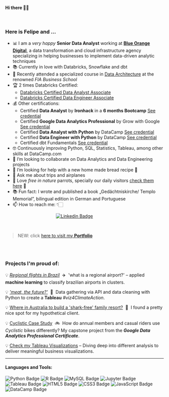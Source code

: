 #### Hi there 👋🏻

<br>

### **Here is Felipe and ...**

- 📊 I am a *very happy* **Senior Data Analyst** working at [**Blue Orange Digital**](https://blueorange.digital/), a data transformation and cloud infrastructure agency specializing in helping businesses to implement data-driven analytic techniques
- 📚 Currently in love with Databricks, Snowflake and dbt
- 📒 Recently attended a specialized course in [Data Architecture](https://fia.com.br/extensao-ead/arquitetura-dados/) at the renowned *FIA Business School*
- 🏆 2 times Databricks Certified:
  + [Databricks Certified Data Analyst Associate](https://www.credential.net/15fed725-6c33-4c2e-9fd7-3f6ee6de619c#acc.tN6M49Bx)
  + [Databricks Certified Data Engineer Associate](https://credentials.databricks.com/1bcec640-d206-4ee4-af3c-7728d49b05e4#acc.rRQkjOT4)
- 💰 Other certifications:
  + Certified **Data Analyst** by **Ironhack** in a **6 months Bootcamp** [See credential](https://www.credential.net/947f17fb-0de2-414c-9b72-1ce355ec870e#gs.mhecfr)
  + Certified **Google Data Analytics Professional** by Grow with Google [See credential](https://www.credly.com/badges/a357d2f3-4bc8-4d94-8834-78550dc66289?source=linked_in_profile)
  + Certified **Data Analyst with Python** by DataCamp [See credential](https://www.datacamp.com/statement-of-accomplishment/track/29374f5f9f75656ce984cb3bda96b1548bd963bc)
  + Certified **Data Engineer with Python** by DataCamp [See credential](https://www.datacamp.com/completed/statement-of-accomplishment/track/1d6f9add1bd048a165405b07d287661841aa675b)
  + Certified dbt Fundamentals [See credential](https://www.credential.net/a4891f29-690b-4666-976c-2c0acad48078#acc.4LOQCfq7)
- 🤓 Continuously improving Python, SQL, Statistics, Tableau, among other skills at DataCamp.com
- 👯 I’m looking to collaborate on Data Analytics and Data Engineering projects
- 🤔 I’m looking for help with a new home made bread recipe :bread:
- 💬 Ask me about trips and airplanes
- :parrot: Love *free in nature* parrots, specially our daily visitors [check them here](https://www.wikiaves.com.br/midias.php?tm=f&t=u&u=43713&s=10483#) 💚
- 📚 Fun fact: I wrote and published a book „Gedächtniskirche/ Templo Memorial”, bilingual edition in German and Portuguese
- 📫 How to reach me: 👇🏻

&emsp;&emsp;&emsp;&emsp;&emsp;&emsp;&emsp;&emsp;&emsp;&emsp;&emsp;&ensp;[![Linkedin Badge](https://img.shields.io/badge/LinkedIn-0077B5?style=for-the-badge&logo=linkedin&logoColor=white)](https://www.linkedin.com/in/felipealtermann/)

<br>

> NEW: click [here to visit my **Portfolio**](https://fealt.github.io/portfolio/)

<br>

<br>

### Projects I'm proud of:

💡 [*Regional flights in Brazil*](https://fealt.github.io/brazilian-regional-airports/)&nbsp;&nbsp;✈️&nbsp;&nbsp;'what is a regional airport?' – applied **machine learning** to classify brazilian airports in clusters.

💡 [*'meat, the future?'*](https://public.tableau.com/app/profile/altermann/viz/Ironhack_Bootcamp_Project_2_meat_the_future/meat_the_future)&nbsp;&nbsp;🍖&nbsp;&nbsp;Data gathering via API and data cleaning with Python to create a **Tableau** *#viz4ClimateAction*.

💡 [Where in Australia to build a 'shark-free' family resort?](https://fealt.github.io/shark-attacks-australia/)&nbsp;&nbsp;🦈&nbsp;&nbsp;I found a pretty nice spot for my hypothetical client.

💡 [Cyclistic Case Study](https://www.kaggle.com/altermann/cyclistic-case-study-google)&nbsp;&nbsp;🚲&nbsp;&nbsp;How do annual members and casual riders use *Cyclistic* bikes differently? My capstone project from the ***Google Data Analytics Professional Certificate***.

💡 [Check my Tableau Visualizations](https://public.tableau.com/app/profile/altermann) – Diving deep into different analysis to deliver meaningful business visualizations.

<hr>

#### Languages and Tools:

![Python Badge](https://img.shields.io/badge/Python-FFD43B?style=for-the-badge&logo=python&logoColor=darkgreen)
![R Badge](https://img.shields.io/badge/R-276DC3?style=for-the-badge&logo=r&logoColor=white)
![MySQL Badge](https://img.shields.io/badge/MySQL-0000FF?style=for-the-badge&logo=mysql&logoColor=white)
![Jupyter Badge](https://img.shields.io/badge/Jupyter-F37626?style=for-the-badge&logo=jupyter&logoColor=white)
![Tableau Badge](https://img.shields.io/badge/Tableau-E21627?style=for-the-badge&logo=tableau&logoColor=white)
![HTML5 Badge](https://img.shields.io/badge/HTML5-E34F26?style=for-the-badge&logo=html5&logoColor=white)
![CSS3 Badge](https://img.shields.io/badge/CSS3-1572B6?style=for-the-badge&logo=css3&logoColor=white)
![JavaScript Badge](https://img.shields.io/badge/JavaScript-323330?style=for-the-badge&logo=javascript&logoColor=F7DF1E)
![DataCamp Badge](https://img.shields.io/badge/DataCamp-03EF62?style=for-the-badge&logo=datacamp&logoColor=white)

<br>
